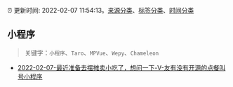 :alarm_clock: 更新时间: 2022-02-07 11:54:13。[来源分类](../README.md)、[标签分类](../TAGS.md)、[时间分类](../TIMELINE.md)

## 小程序


> 关键字：`小程序`、`Taro`、`MPVue`、`Wepy`、`Chameleon`



- [2022-02-07-最近准备去摆摊卖小吃了，想问一下-V-友有没有开源的点餐叫号小程序](https://www.v2ex.com/t/832267) 